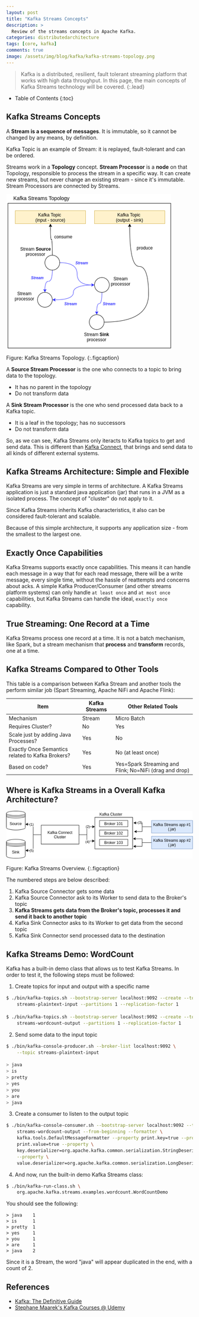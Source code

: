 ```yaml
---
layout: post
title: "Kafka Streams Concepts"
description: >
  Review of the streams concepts in Apache Kafka.
categories: distributedarchitecture
tags: [core, kafka]
comments: true
image: /assets/img/blog/kafka/kafka-streams-topology.png
---
```

> Kafka is a distributed, resilient, fault tolerant streaming platform that
works with high data throughput.
In this page, the main concepts of Kafka Streams technology will be covered.
{:.lead}

- Table of Contents
{:toc}

## Kafka Streams Concepts

A **Stream is a sequence of messages**. It is immutable, so it cannot be
changed by any means, by definition.

Kafka Topic is an example of Stream: it is replayed, fault-tolerant and can be
ordered.

Streams work in a **Topology** concept. **Stream Processor** is a **node** on
that Topology, responsible to process the stream in a specific way. It can
create new streams, but never change an existing stream - since it's immutable.
Stream Processors are connected by Streams.

![](/assets/img/blog/kafka/kafka-streams-topology.png)

Figure: Kafka Streams Topology.
{:.figcaption}

A **Source Stream Processor** is the one who connects to a topic to bring data
to the topology.

- It has no parent in the topology
- Do not transform data

A **Sink Stream Processor** is the one who send processed data back to a Kafka
topic.

- It is a leaf in the topology; has no successors
- Do not transform data

So, as we can see, Kafka Streams only iteracts to Kafka topics to get and send
data. This is different than [Kafka Connect](blog/distributedarchitecture/2020-10-15-Kafka-Connect-Concepts/),
that brings and send data to all kinds of different external systems.

## Kafka Streams Architecture: Simple and Flexible

Kafka Streams are very simple in terms of architecture. A Kafka Streams
application is just a standard java application (jar) that runs in a JVM as a
isolated process. The concept of "cluster" do not apply to it.

Since Kafka Streams inherits Kafka characteristics, it also can be considered
fault-tolerant and scalable.

Because of this simple architecture, it supports any application size - from
the smallest to the largest one.  

## Exactly Once Capabilities

Kafka Streams supports exactly once capabilities. This means it can handle
each message in a way that for each read message, there will be a write message,
every single time, without the hassle of reattempts and concerns about acks.
A simple Kafka Producer/Consumer (and other streams platform systems) can
only handle `at least once` and `at most once` capabilities, but Kafka Streams
can handle the ideal, `exactly once` capability.

## True Streaming: One Record at a Time

Kafka Streams process one record at a time. It is not a batch mechanism, like
Spark, but a stream mechanism that **process** and **transform** records, one
at a time.

## Kafka Streams Compared to Other Tools

This table is a comparison between Kafka Stream and another tools the perform
similar job (Spart Streaming, Apache NiFi and Apache Flink):

Item|Kafka Streams|Other Related Tools
--|--|--
Mechanism|Stream|Micro Batch
Requires Cluster?|No|Yes
Scale just by adding Java Processes?|Yes|No
Exactly Once Semantics related to Kafka Brokers?|Yes|No (at least once)
Based on code?|Yes|Yes=Spark Streaming and Flink; No=NiFi (drag and drop)


## Where is Kafka Streams in a Overall Kafka Architecture?

![](/assets/img/blog/kafka/kafka-streams-overview.png)

Figure: Kafka Streams Overview.
{:.figcaption}

The numbered steps are below described:

1. Kafka Source Connector gets some data
2. Kafka Source Connector ask to its Worker to send data to the Broker's topic
3. **Kafka Streams gets data from the Broker's topic, processes it and send it
back to another topic**
4. Kafka Sink Connector asks to its Worker to get data from the second topic
5. Kafka Sink Connector send processed data to the destination

## Kafka Streams Demo: WordCount

Kafka has a built-in demo class that allows us to test Kafka Streams.
In order to test it, the following steps must be followed:

1. Create topics for input and output with a specific name

```bash
$ ./bin/kafka-topics.sh --bootstrap-server localhost:9092 --create --topic \
    streams-plaintext-input --partitions 1 --replication-factor 1

$ ./bin/kafka-topics.sh --bootstrap-server localhost:9092 --create --topic \
    streams-wordcount-output --partitions 1 --replication-factor 1
```

2. Send some data to the input topic

```bash
$ ./bin/kafka-console-producer.sh --broker-list localhost:9092 \
    --topic streams-plaintext-input

> java
> is
> pretty
> yes
> you
> are
> java
```

3. Create a consumer to listen to the output topic

```bash
$ ./bin/kafka-console-consumer.sh --bootstrap-server localhost:9092 --topic \
    streams-wordcount-output --from-beginning --formatter \
    kafka.tools.DefaultMessageFormatter --property print.key=true --property \
    print.value=true --property \
    key.deserializer=org.apache.kafka.common.serialization.StringDeserializer \
    --property \
    value.deserializer=org.apache.kafka.common.serialization.LongDeserializer
```

4. And now, run the built-in demo Kafka Streams class:

```bash
$ ./bin/kafka-run-class.sh \
    org.apache.kafka.streams.examples.wordcount.WordCountDemo
```

You should see the following:

```
> java    1
> is      1  
> pretty  1
> yes     1
> you     1
> are     1
> java    2
```

Since it is a Stream, the word "java" will appear duplicated in the end,
with a count of 2.   

## References

- [Kafka: The Definitive Guide](https://www.confluent.io/resources/kafka-the-definitive-guide/)
- [Stephane Maarek's Kafka Courses @ Udemy](https://www.udemy.com/courses/search/?courseLabel=4556&q=stephane+maarek&sort=relevance&src=sac)

